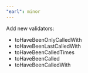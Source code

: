 ```yaml
---
"earl": minor
---
```


Add new validators:

- toHaveBeenOnlyCalledWith
- toHaveBeenLastCalledWith
- toHaveBeenCalledTimes
- toHaveBeenCalled
- toHaveBeenCalledWith
